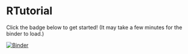 # RTutorial

Click the badge below to get started! (It may take a few minutes for the binder to load.)

[![Binder](https://mybinder.org/badge_logo.svg)](https://mybinder.org/v2/gh/rnmitchell/RTutorial/master?urlpath=rstudio)
